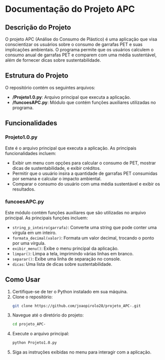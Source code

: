 # Documentação do Projeto APC

## Descrição do Projeto
O projeto APC (Análise do Consumo de Plástico) é uma aplicação que visa conscientizar os usuários sobre o consumo de garrafas PET e suas implicações ambientais. O programa permite que os usuários calculem o consumo anual de garrafas PET e comparem com uma média sustentável, além de fornecer dicas sobre sustentabilidade.

## Estrutura do Projeto
O repositório contém os seguintes arquivos:

- **/Projeto1.0.py**: Arquivo principal que executa a aplicação.
- **/funcoesAPC.py**: Módulo que contém funções auxiliares utilizadas no programa.

## Funcionalidades

### Projeto1.0.py
Este é o arquivo principal que executa a aplicação. As principais funcionalidades incluem:
- Exibir um menu com opções para calcular o consumo de PET, mostrar dicas de sustentabilidade, e exibir créditos.
- Permitir que o usuário insira a quantidade de garrafas PET consumidas por semana e calcular o impacto ambiental.
- Comparar o consumo do usuário com uma média sustentável e exibir os resultados.

### funcoesAPC.py
Este módulo contém funções auxiliares que são utilizadas no arquivo principal. As principais funções incluem:
- `string_p_inteiro(garrafa)`: Converte uma string que pode conter uma vírgula em um inteiro.
- `formata_decimal(valor)`: Formata um valor decimal, trocando o ponto por uma vírgula.
- `exibir_menu()`: Exibe o menu principal da aplicação.
- `limpar()`: Limpa a tela, imprimindo várias linhas em branco.
- `separar()`: Exibe uma linha de separação no console.
- `dicas`: Uma lista de dicas sobre sustentabilidade.

## Como Usar
1. Certifique-se de ter o Python instalado em sua máquina.
2. Clone o repositório:
   ```bash
   git clone https://github.com/joaopirolo28/projeto_APC-.git
   ```
3. Navegue até o diretório do projeto:
   ```bash
   cd projeto_APC-
   ```
4. Execute o arquivo principal:
   ```bash
   python Projeto1.0.py
   ```
5. Siga as instruções exibidas no menu para interagir com a aplicação.
